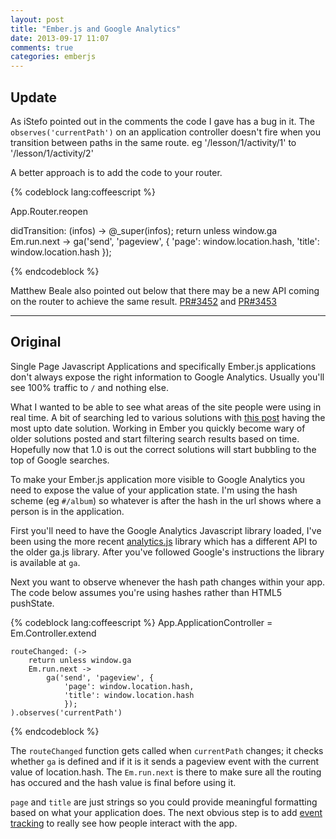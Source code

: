 ```yaml
---
layout: post
title: "Ember.js and Google Analytics"
date: 2013-09-17 11:07
comments: true
categories: emberjs
---
```



## Update

As iStefo pointed out in the comments the code I gave has a bug in it.
The `observes('currentPath')` on an application controller doesn't fire when you
transition between paths in the same route. eg '/lesson/1/activity/1' to '/lesson/1/activity/2'

A better approach is to add the code to your router.

{% codeblock lang:coffeescript %}

App.Router.reopen

  didTransition: (infos) ->
    @_super(infos);
    return unless window.ga
    Em.run.next ->
      ga('send', 'pageview', {
         'page': window.location.hash,
         'title': window.location.hash
      });

{% endcodeblock %}

Matthew Beale also pointed out below that there may be a new API coming on the
router to achieve the same result.
[PR#3452](https://github.com/emberjs/ember.js/pull/3452) and
[PR#3453](https://github.com/emberjs/ember.js/pull/3453)

------------------------------------------

## Original

Single Page Javascript Applications and specifically Ember.js applications don't
always expose the right information to Google Analytics. Usually you'll see
100% traffic to `/` and nothing else.

What I wanted to be able to see what areas of the site people were using in real time.
A bit of searching led to various solutions with
[this post](http://www.pansapien.com/ember/2013/01/using-google-analytics-with-ember-js/)
having the most upto date solution. Working in Ember you quickly become wary
of older solutions posted and start filtering search results based on time.
Hopefully now that 1.0 is out the correct solutions will start bubbling to the
top of Google searches.

To make your Ember.js application more visible to Google Analytics you need to
expose the value of your application state. I'm using the hash
scheme (eg `#/album`) so whatever is after the hash in the url shows where a
person is in the application.

First you'll need to have the Google Analytics Javascript library loaded, I've
been using the more recent
[analytics.js](https://developers.google.com/analytics/devguides/collection/analyticsjs/)
library which has a different API to the older ga.js library. After you've
followed Google's instructions the library is available at `ga`.

Next you want to observe whenever the hash path changes within your app. The
code below assumes you're using hashes rather than HTML5 pushState.

{% codeblock lang:coffeescript %}
App.ApplicationController = Em.Controller.extend

    routeChanged: (->
        return unless window.ga
        Em.run.next ->
            ga('send', 'pageview', {
                'page': window.location.hash,
                'title': window.location.hash
                });
    ).observes('currentPath')

{% endcodeblock %}

The `routeChanged` function gets called when `currentPath` changes; it checks
whether `ga` is defined and if it is it sends a pageview event with the current
value of location.hash. The `Em.run.next` is there to make sure all the routing
has occured and the hash value is final before using it.

`page` and `title` are just strings so you could provide meaningful formatting
based on what your application does. The next obvious step is to add
[event tracking](https://developers.google.com/analytics/devguides/collection/analyticsjs/events)
to really see how people interact with the app.
